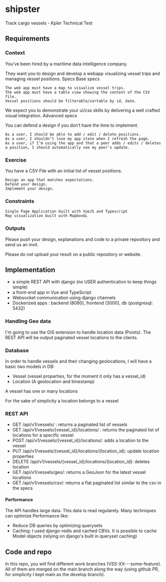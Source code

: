 # shipster
Track cargo vessels - Kpler Technical Test

## Requirements
### Context

You’ve been hired by a maritime data intelligence company.

They want you to design and develop a webapp visualizing vessel trips and managing vessel positions.
Specs
Base specs

    The web app must have a map to visualize vessel trips.
    The web app must have a table view showing the content of the CSV file.
    Vessel positions should be filterable/sortable by id, date.

We expect you to demonstrate your ui/css skills by delivering a well crafted visual integration.
Advanced specs

You can defend a design if you don’t have the time to implement.

    As a user, I should be able to add / edit / delete positions.
    As a user, I shouldn’t lose my app state when I refresh the page.
    As a user, if I’m using the app and that a peer adds / edits / deletes a position, I should automatically see my peer’s update.

### Exercise

You have a CSV File with an initial list of vessel positions.

    Design an app that matches expectations.
    Defend your design.
    Implement your design.

### Constraints

    Single Page Application built with VueJS and Typescript
    Map visualization built with MapboxGL

### Outputs

Please push your design, explanations and code to a private repository and send us an invit.

Please do not upload your result on a public repository or website.

## Implementation 
* a simple REST API with django (no USER authentication to keep things simple)
* a front-end app in Vue and TypeScript
* Websocket communication using django channels
* Dockerized apps : backend (8080), frontend (3000), db (postgresql: 5432)

### Handling Geo data
I'm going to use the GIS extension to handle location data (Points). The REST API will be output paginated vessel locations to the clients.

### Database
In order to handle vessels and their changing geolocations, I will have a basic two models in DB: 
* Vessel (vessel properties, for the moment it only has a vessel_id)
* Location (A geolocation and timestamp)

A vessel has one or many locations

For the sake of simplicity a location belongs to a vessel

### REST API
* GET /api/v1/vessels/ : returns a paginated list of vessels
* GET /api/v1/vessels/{vessel_id}/locations/ : returns the paginated list of locations for a specific vessel 
* POST /api/v1/vessels/{vessel_id}/locations/: adds a location to the vessel
* PUT  /api/v1/vessels/{vessel_id}/locations/{location_id}: update location properties
* DELETE /api/v1/vessels/{vessel_id}/locations/{location_id}: deletes location
* GET /api/v1/vessels/geo/: returns a GeoJson for the latest vessel locations
* GET /api/v1/vessels/csv/: returns a flat paginated list similar to the csv in the specs

#### Performance
The API handles large data. This data is read regularely.
Many techniques can optimize Performance like: 

* Reduce DB queries by optimizing querysets
* Caching: I used django-redis and cached CBVs. It is possible to cache Model objects (relying on django's built in queryset caching)


## Code and repo
In this repo, you will find different work branches (VSS-XX---some-feature). All of them are merged on the main branch along the way (using github PR, for simplicity I kept main as the develop branch).

